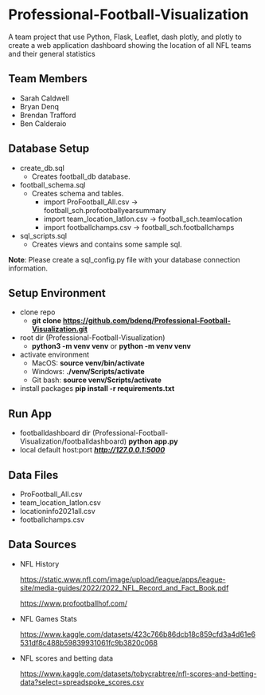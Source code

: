 # Professional-Football-Visualization
A team project that use Python, Flask, Leaflet, dash plotly, and plotly to create a web application dashboard showing the location of all NFL teams and their general statistics

## Team Members
* Sarah Caldwell
* Bryan Denq
* Brendan Trafford
* Ben Calderaio

## Database Setup
* create_db.sql
    * Creates football_db database.
* football_schema.sql
    * Creates schema and tables.
        * import ProFootball_All.csv -> football_sch.profootballyearsummary
        * import team_location_latlon.csv -> football_sch.teamlocation
        * import footballchamps.csv -> football_sch.footballchamps
* sql_scripts.sql
    * Creates views and contains some sample sql.

**Note**: Please create a sql_config.py file with your database connection information.
## Setup Environment
* clone repo
    * **git clone https://github.com/bdenq/Professional-Football-Visualization.git**
* root dir (Professional-Football-Visualization)
    * **python3 -m venv venv** or **python -m venv venv**
* activate environment
    * MacOS: **source venv/bin/activate**
    * Windows: **./venv/Scripts/activate**
    * Git bash: **source venv/Scripts/activate**
* install packages
    **pip install -r requirements.txt**

## Run App
* footballdashboard dir (Professional-Football-Visualization/footballdashboard)
    **python app.py**
* local default host:port
    ***http://127.0.0.1:5000***

## Data Files
* ProFootball_All.csv
* team_location_latlon.csv
* locationinfo2021all.csv
* footballchamps.csv

## Data Sources
* NFL History

    https://static.www.nfl.com/image/upload/league/apps/league-site/media-guides/2022/2022_NFL_Record_and_Fact_Book.pdf

    https://www.profootballhof.com/

* NFL Games Stats
    
    https://www.kaggle.com/datasets/423c766b86dcb18c859cfd3a4d61e6531df8c488b59839931061fc9b3820c068
* NFL scores and betting data
    
    https://www.kaggle.com/datasets/tobycrabtree/nfl-scores-and-betting-data?select=spreadspoke_scores.csv
